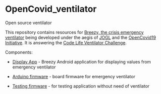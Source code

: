 # OpenCovid_ventilator
Open source ventilator

This repository contains resources for
[Breezy, the crisis emergency ventilator](https://app.jogl.io/project/151)
being developed under the aegis of 
[JOGL](https://app.jogl.io/project/151) and the
[OpenCovid19 Initiative](https://app.jogl.io/program/2).  It is answering
the [Code Life Ventilator Challenge](https://www.agorize.com/en/challenges/code-life-challenge/).

Components:

 - [Display App](./display_app/README.md) - Breezy Android application for displaying values from emergency ventilator

 - [Arduino firmware](./firmware) - board firmware for emergency ventilator
 
 - [Testing firmware](./testing_firmware) - for testing application without need of ventilator
